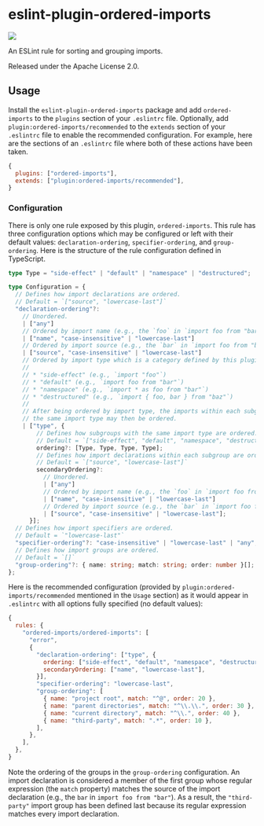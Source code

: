 # eslint-plugin-ordered-imports

![](https://github.com/KyleMayes/eslint-plugin-ordered-imports/workflows/CI/badge.svg)

An ESLint rule for sorting and grouping imports.

Released under the Apache License 2.0.

## Usage

Install the `eslint-plugin-ordered-imports` package and add `ordered-imports` to
the `plugins` section of your `.eslintrc` file. Optionally, add
`plugin:ordered-imports/recommended` to the `extends` section of your
`.eslintrc` file to enable the recommended configuration. For example, here are
the sections of an `.eslintrc` file where both of these actions have been taken.

```js
{
  plugins: ["ordered-imports"],
  extends: ["plugin:ordered-imports/recommended"],
}
```

### Configuration

There is only one rule exposed by this plugin, `ordered-imports`. This rule has
three configuration options which may be configured or left with their default
values: `declaration-ordering`, `specifier-ordering`, and `group-ordering`. Here
is the structure of the rule configuration defined in TypeScript.

```ts
type Type = "side-effect" | "default" | "namespace" | "destructured";

type Configuration = {
  // Defines how import declarations are ordered.
  // Default = `["source", "lowercase-last"]`
  "declaration-ordering"?:
    // Unordered.
    | ["any"]
    // Ordered by import name (e.g., the `foo` in `import foo from "bar"`).
    | ["name", "case-insensitive" | "lowercase-last"]
    // Ordered by import source (e.g., the `bar` in `import foo from "bar"`).
    | ["source", "case-insensitive" | "lowercase-last"]
    // Ordered by import type which is a category defined by this plugin.
    //
    // * "side-effect" (e.g., `import "foo"`)
    // * "default" (e.g., `import foo from "bar"`)
    // * "namespace" (e.g., `import * as foo from "bar"`)
    // * "destructured" (e.g., `import { foo, bar } from "baz"`)
    //
    // After being ordered by import type, the imports within each subgroup with
    // the same import type may then be ordered.
    | ["type", {
        // Defines how subgroups with the same import type are ordered.
        // Default = `["side-effect", "default", "namespace", "destructured"]`
        ordering?: [Type, Type, Type, Type];
        // Defines how import declarations within each subgroup are ordered.
        // Default = `["source", "lowercase-last"]`
        secondaryOrdering?:
          // Unordered.
          | ["any"]
          // Ordered by import name (e.g., the `foo` in `import foo from "bar"`).
          | ["name", "case-insensitive" | "lowercase-last"]
          // Ordered by import source (e.g., the `bar` in `import foo from "bar"`).
          | ["source", "case-insensitive" | "lowercase-last"];
      }];
  // Defines how import specifiers are ordered.
  // Default = `"lowercase-last"`
  "specifier-ordering"?: "case-insensitive" | "lowercase-last" | "any";
  // Defines how import groups are ordered.
  // Default = `[]`
  "group-ordering"?: { name: string; match: string; order: number }[];
};
```

Here is the recommended configuration (provided by
`plugin:ordered-imports/recommended` mentioned in the `Usage` section) as it
would appear in `.eslintrc` with all options fully specified (no default
values):

```js
{
  rules: {
    "ordered-imports/ordered-imports": [
      "error",
      {
        "declaration-ordering": ["type", {
          ordering: ["side-effect", "default", "namespace", "destructured"],
          secondaryOrdering: ["name", "lowercase-last"],
        }],
        "specifier-ordering": "lowercase-last",
        "group-ordering": [
          { name: "project root", match: "^@", order: 20 },
          { name: "parent directories", match: "^\\.\\.", order: 30 },
          { name: "current directory", match: "^\\.", order: 40 },
          { name: "third-party", match: ".*", order: 10 },
        ],
      },
    ],
  },
}
```

Note the ordering of the groups in the `group-ordering` configuration. An import
declaration is considered a member of the first group whose regular expression
(the `match` property) matches the source of the import declaration (e.g., the
`bar` in `import foo from "bar"`). As a result, the `"third-party"` import group
has been defined last because its regular expression matches every import
declaration.
